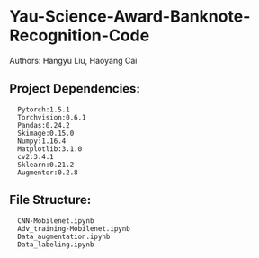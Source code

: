 # Yau-Science-Award-Banknote-Recognition-Code
Authors: Hangyu Liu, Haoyang Cai
## Project Dependencies:
      Pytorch:1.5.1
      Torchvision:0.6.1
      Pandas:0.24.2
      Skimage:0.15.0
      Numpy:1.16.4
      Matplotlib:3.1.0
      cv2:3.4.1
      Sklearn:0.21.2
      Augmentor:0.2.8
      
## File Structure:
      CNN-Mobilenet.ipynb
      Adv_training-Mobilenet.ipynb
      Data_augmentation.ipynb
      Data_labeling.ipynb
